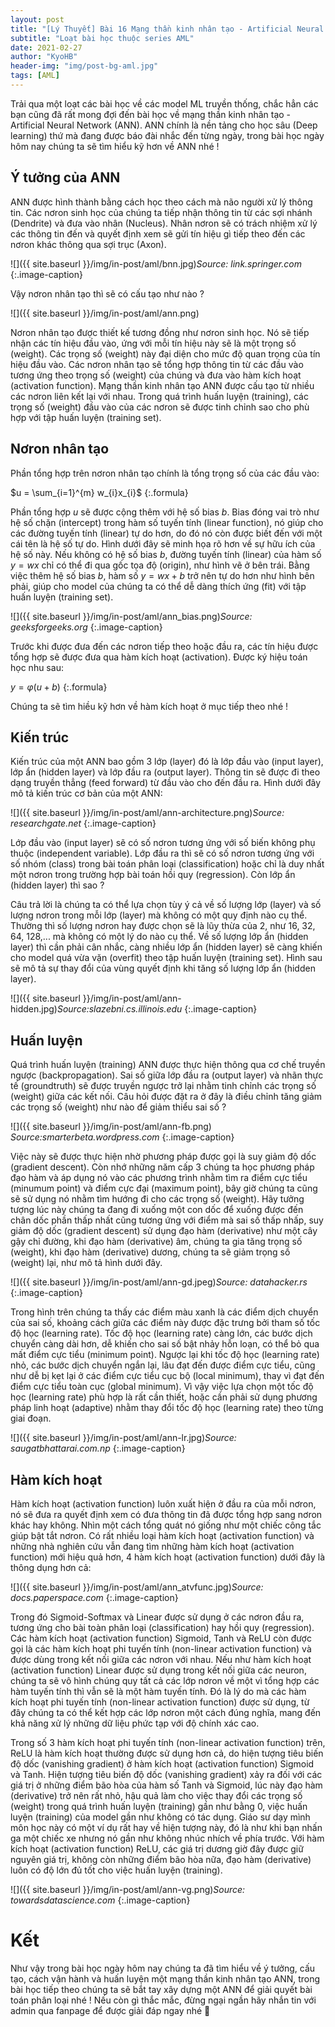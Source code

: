 ```yaml
---
layout: post
title: "[Lý Thuyết] Bài 16 Mạng thần kinh nhân tạo - Artificial Neural Network"
subtitle: "Loạt bài học thuộc series AML"
date: 2021-02-27
author: "KyoHB"
header-img: "img/post-bg-aml.jpg"
tags: [AML]
---
```


Trải qua một loạt các bài học về các model ML truyền thống, chắc hẳn các bạn cũng đã rất mong đợi đến bài học về mạng thần kinh nhân tạo - Artificial Neural Network (ANN). ANN chính là nền tảng cho học sâu (Deep learning) thứ mà đang được báo đài nhắc đến từng ngày, trong bài học ngày hôm nay chúng ta sẽ tìm hiểu kỹ hơn về ANN nhé !

 
## Ý tưởng của ANN
ANN được hình thành bằng cách học theo cách mà não người xử lý thông tin. Các nơron sinh học của chúng ta tiếp nhận thông tin từ các sợi nhánh (Dendrite) và đưa vào nhân (Nucleus). Nhân nơron sẽ có trách nhiệm xử lý các thông tin đến và quyết định xem sẽ gửi tín hiệu gì tiếp theo đến các nơron khác thông qua sợi trục (Axon).

![]({{ site.baseurl }}/img/in-post/aml/bnn.jpg)*Source: link.springer.com*
{:.image-caption}

Vậy nơron nhân tạo thì sẽ có cấu tạo như nào ?

![]({{ site.baseurl }}/img/in-post/aml/ann.png)

Nơron nhân tạo được thiết kế tương đồng như nơron sinh học. Nó sẽ tiếp nhận các tín hiệu đầu vào, ứng với mỗi tín hiệu này sẽ là một trọng số (weight). Các trọng số (weight) này đại diện cho mức độ quan trọng của tín hiệu đầu vào. Các nơron nhân tạo sẽ tổng hợp thông tin từ các đầu vào tương ứng theo trọng số (weight) của chúng và đưa vào hàm kích hoạt (activation function). 
Mạng thần kinh nhân tạo ANN được cấu tạo từ nhiều các nơron liên kết lại với nhau. Trong quá trình huấn luyện (training), các trọng số (weight) đầu vào của các nơron sẽ được tinh chỉnh sao cho phù hợp với tập huấn luyện (training set).

## Nơron nhân tạo

Phần tổng hợp trên nơron nhân tạo chính là tổng trọng số của các đầu vào:

$u = \sum_{i=1}^{m} w_{i}x_{i}$
{:.formula}

Phần tổng hợp $u$ sẽ được cộng thêm với hệ số bias $b$. Bias đóng vai trò như hệ số chặn (intercept) trong hàm số tuyến tính (linear function), nó giúp cho các đường tuyến tính (linear) tự do hơn, do đó nó còn được biết đến với một cái tên là hệ số tự do. Hình dưới đây sẽ minh họa rõ hơn về sự hữu ích của hệ số này. Nếu không có hệ số bias $b$, đường tuyến tính (linear) của hàm số $y = wx$ chỉ có thể đi qua gốc tọa độ (origin), như hình vẽ ở bên trái. Bằng việc thêm hệ số bias $b$, hàm số $y = wx + b$ trở nên tự do hơn như hình bên phải, giúp cho model của chúng ta có thể dễ dàng thích ứng (fit) với tập huấn luyện (training set).


![]({{ site.baseurl }}/img/in-post/aml/ann_bias.png)*Source: geeksforgeeks.org*
{:.image-caption}

Trước khi được đưa đến các nơron tiếp theo hoặc đầu ra, các tín hiệu được tổng hợp sẽ được đưa qua hàm kích hoạt (activation). Được ký hiệu toán học nhu sau:

$y = \varphi (u + b)$
{:.formula}

Chúng ta sẽ tìm hiều kỹ hơn về hàm kích hoạt ở mục tiếp theo nhé !

## Kiến trúc

Kiến trúc của một ANN bao gồm 3 lớp (layer) đó là lớp đầu vào (input layer), lớp ẩn (hidden layer) và lớp đầu ra (output layer). Thông tin sẽ được đi theo dạng truyền thẳng (feed forward) từ đầu vào cho đến đầu ra. Hình dưới đây mô tả kiến trúc cơ bản của một ANN:

![]({{ site.baseurl }}/img/in-post/aml/ann-architecture.png)*Source: researchgate.net*
{:.image-caption}

Lớp đầu vào (input layer) sẽ có số nơron tương ứng với số biến không phụ thuộc (independent variable). Lớp đầu ra thì sẽ có số nơron tương ứng với số nhóm (class) trong bài toán phân loại (classification) hoặc chỉ là duy nhất một nơron trong trường hợp bài toán hồi quy (regression). Còn lớp ẩn (hidden layer) thì sao ?

Câu trả lời là chúng ta có thể lựa chọn tùy ý cả về số lượng lớp (layer) và số lượng nơron trong mỗi lớp (layer) mà không có một quy định nào cụ thể. Thường thì số lượng nơron hay được chọn sẽ là lũy thừa của 2, như 16, 32, 64, 128,... mà không có một lý do nào cụ thể. Về số lượng lớp ẩn (hidden layer) thì cần phải cân nhắc, càng nhiều lớp ẩn (hidden layer) sẽ càng khiến cho model quá vừa vặn (overfit) theo tập huấn luyện (training set). Hình sau sẽ mô tả sự thay đổi của vùng quyết định khi tăng số lượng lớp ẩn (hidden layer).

![]({{ site.baseurl }}/img/in-post/aml/ann-hidden.jpg)*Source:slazebni.cs.illinois.edu*
{:.image-caption}

## Huấn luyện

Quá trình huấn luyện (training) ANN được thực hiện thông qua cơ chế truyền ngược (backpropagation). Sai số giữa lớp đầu ra (output layer) và nhãn thực tế (groundtruth) sẽ được truyền ngược trở lại nhằm tinh chỉnh các trọng số (weight) giữa các kết nối. Câu hỏi được đặt ra ở đây là điều chỉnh tăng giảm các trọng số (weight) như nào để giảm thiểu sai số ?

![]({{ site.baseurl }}/img/in-post/aml/ann-fb.png) *Source:smarterbeta.wordpress.com*
{:.image-caption}

Việc này sẽ được thực hiện nhờ phương pháp được gọi là suy giảm độ dốc (gradient descent). Còn nhớ những năm cấp 3 chúng ta học phương pháp đạo hàm và áp dụng nó vào các phương trình nhằm tìm ra điểm cực tiểu (minumum point) và điểm cực đại (maximum point), bây giờ chúng ta cũng sẽ sử dụng nó nhằm tìm hướng đi cho các trọng số (weight). Hãy tưởng tượng lúc này chúng ta đang đi xuống một con dốc để xuống được đến chân dốc phần thấp nhất cũng tương ứng với điểm mà sai số thấp nhấp, suy giảm độ dốc (gradient descent) sử dụng đạo hàm (derivative) như một cây gậy chỉ đường, khi đạo hàm (derivative) âm, chúng ta gia tăng trọng số (weight), khi đạo hàm (derivative) dương, chúng ta sẽ giảm trọng số (weight) lại, như mô tả hình dưới đây.

![]({{ site.baseurl }}/img/in-post/aml/ann-gd.jpeg)*Source: datahacker.rs*
{:.image-caption}

Trong hình trên chúng ta thấy các điểm màu xanh là các điểm dịch chuyển của sai số, khoảng cách giữa các điểm này được đặc trưng bởi tham số tốc độ học (learning rate). Tốc độ học (learning rate) càng lớn, các bước dịch chuyển càng dài hơn, dễ khiến cho sai số bật nhảy hỗn loạn, có thể bỏ qua mất điểm cực tiểu (minimum point). Ngược lại khi tốc độ học (learning rate) nhỏ, các bước dịch chuyển ngắn lại, lâu đạt đến được điểm cực tiểu, cũng như dễ bị kẹt lại ở các điểm cực tiểu cục bộ (local minimum), thay vì đạt đến điểm cực tiểu toàn cục (global minimum). Vì vậy việc lựa chọn một tốc độ học (learning rate) phù hợp là rất cần thiết, hoặc cần phải sử dụng phương pháp linh hoạt (adaptive) nhằm thay đổi tốc độ học (learning rate) theo từng giai đoạn.

![]({{ site.baseurl }}/img/in-post/aml/ann-lr.jpg)*Source: saugatbhattarai.com.np*
{:.image-caption}

## Hàm kích hoạt

Hàm kích hoạt (activation function) luôn xuất hiện ở đầu ra của mỗi nơron, nó sẽ đưa ra quyết định xem có đưa thông tin đã được tổng hợp sang nơron khác hay không. Nhìn một cách tổng quát nó giống như một chiếc công tắc giúp bật tắt nơron. Có rất nhiều loại hàm kích hoạt (activation function) và những nhà nghiên cứu vẫn đang tìm những hàm kích hoạt (activation function) mới hiệu quả hơn, 4 hàm kích hoạt (activation function) dưới đây là thông dụng hơn cả:

![]({{ site.baseurl }}/img/in-post/aml/ann_atvfunc.jpg)*Source: docs.paperspace.com*
{:.image-caption}

Trong đó Sigmoid-Softmax và Linear được sử dụng ở các nơron đầu ra, tương ứng cho bài toàn phân loại (classification) hay hồi quy (regression). Các hàm kích hoạt (activation function) Sigmoid, Tanh và ReLU còn được gọi là các hàm kích hoạt phi tuyến tính (non-linear activation function) và được dùng trong kết nối giữa các nơron với nhau. Nếu như hàm kích hoạt (activation function) Linear được sử dụng trong kết nối giữa các neuron, chúng ta sẽ vô hình chúng quy tất cả các lớp nơron về một vì tổng hợp các hàm tuyến tính thì vẫn sẽ là một hàm tuyến tính. Đó là lý do mà các hàm kích hoạt phi tuyến tính (non-linear activation function) được sử dụng, từ đây chúng ta có thể kết hợp các lớp nơron một cách đúng nghĩa, mang đến khả năng xử lý những dữ liệu phức tạp với độ chính xác cao.

Trong số 3 hàm kích hoạt phi tuyến tính (non-linear activation function) trên, ReLU là hàm kích hoạt thường được sử dụng hơn cả, do hiện tượng tiêu biến độ dốc (vanishing gradient) ở hàm kích hoạt (activation function) Sigmoid và Tanh. Hiện tượng tiêu biến độ dốc (vanishing gradient) xảy ra đối với các giá trị ở những điểm bão hòa của hàm số Tanh và Sigmoid, lúc này đạo hàm (derivative) trở nên rất nhỏ, hậu quả làm cho việc thay đổi các trọng số (weight) trong quá trình huấn luyện (training) gần như bằng 0, việc huấn luyện (training) của model gần như không có tác dụng. Giáo sư dạy mình môn học này có một ví dụ rất hay về hiện tượng này, đó là như khi bạn nhấn ga một chiếc xe nhưng nó gần như không nhúc nhích về phía trước. Với hàm kích hoạt (activation function) ReLU, các giá trị dương giờ đây được giữ nguyên giá trị, không còn những điểm bão hòa nữa, đạo hàm (derivative) luôn có độ lớn đủ tốt cho việc huấn luyện (training).

![]({{ site.baseurl }}/img/in-post/aml/ann-vg.png)*Source: towardsdatascience.com*
{:.image-caption}

# Kết

Như vậy trong bài học ngày hôm nay chúng ta đã tìm hiểu về ý tưởng, cấu tạo, cách vận hành và huấn luyện một mạng thần kinh nhân tạo ANN, trong bài học tiếp theo chúng ta sẽ bắt tay xây dựng một ANN để giải quyết bài toán phân loại nhé ! Nếu còn gì thắc mắc, đừng ngại ngần hãy nhắn tin với admin qua fanpage để được giải đáp ngay nhé 💪
